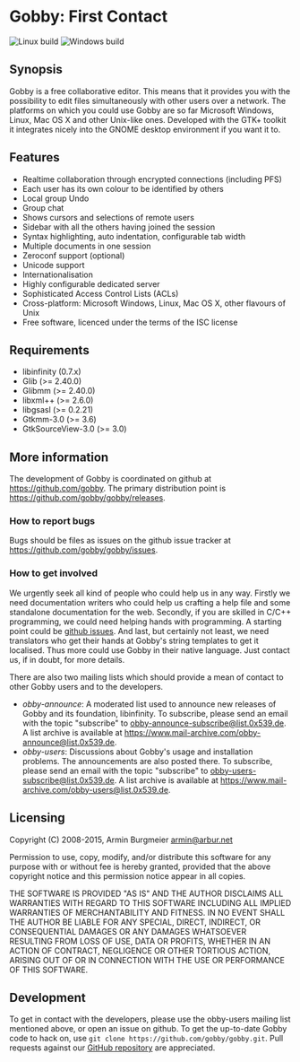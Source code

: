 # Gobby: First Contact

![Linux build](https://github.com/gobby/gobby/workflows/Linux%20build/badge.svg)
![Windows build](https://github.com/gobby/gobby/workflows/Windows%20build/badge.svg)

## Synopsis

Gobby is a free collaborative editor. This means that it
provides you with the possibility to edit files simultaneously
with other users over a network. The platforms on which you could use
Gobby are so far Microsoft Windows, Linux, Mac OS X and other
Unix-like ones. Developed with the GTK+ toolkit it integrates
nicely into the GNOME desktop environment if you want it to.

## Features

- Realtime collaboration through encrypted connections (including PFS)
- Each user has its own colour to be identified by others
- Local group Undo
- Group chat
- Shows cursors and selections of remote users
- Sidebar with all the others having joined the session
- Syntax highlighting, auto indentation, configurable tab
  width
- Multiple documents in one session
- Zeroconf support (optional)
- Unicode support
- Internationalisation
- Highly configurable dedicated server
- Sophisticated Access Control Lists (ACLs)
- Cross-platform: Microsoft Windows, Linux, Mac OS X, other
  flavours of Unix
- Free software, licenced under the terms of the ISC license

## Requirements

- libinfinity (0.7.x)
- Glib (>= 2.40.0)
- Glibmm (>= 2.40.0)
- libxml++ (>= 2.6.0)
- libgsasl (>= 0.2.21)
- Gtkmm-3.0 (>= 3.6)
- GtkSourceView-3.0 (>= 3.0)

## More information

The development of Gobby is coordinated on github at <https://github.com/gobby>.
The primary distribution point is <https://github.com/gobby/gobby/releases>.

### How to report bugs

Bugs should be files as issues on the github issue tracker at
<https://github.com/gobby/gobby/issues>. 

### How to get involved

We urgently seek all kind of people who could help us in any
way. Firstly we need documentation writers who could help us
crafting a help file and some standalone documentation for the
web. Secondly, if you are skilled in C/C++ programming, we could
need helping hands with programming. A starting point could be
[github issues](https://github.com/gobby/gobby.git).
And last, but certainly not least, we need translators
who get their hands at Gobby's string templates to get it
localised. Thus more could use Gobby in their native language.
Just contact us, if in doubt, for more details.

There are also two mailing lists which should provide a mean
of contact to other Gobby users and to the developers.

- *obby-announce*: A moderated list used to announce new
  releases of Gobby and its foundation, libinfinity. To subscribe,
  please send an email with the topic "subscribe" to
  <obby-announce-subscribe@list.0x539.de>. A list archive is
  available at <https://www.mail-archive.com/obby-announce@list.0x539.de>.
- *obby-users*: Discussions about Gobby's usage and
  installation problems. The announcements are also posted
  there. To subscribe, please send an email with the topic
  "subscribe" to <obby-users-subscribe@list.0x539.de>. A list
  archive is available at <https://www.mail-archive.com/obby-users@list.0x539.de>.

## Licensing

Copyright (C) 2008-2015, Armin Burgmeier <armin@arbur.net>

Permission to use, copy, modify, and/or distribute this software for any
purpose with or without fee is hereby granted, provided that the above
copyright notice and this permission notice appear in all copies.

THE SOFTWARE IS PROVIDED "AS IS" AND THE AUTHOR DISCLAIMS ALL WARRANTIES
WITH REGARD TO THIS SOFTWARE INCLUDING ALL IMPLIED WARRANTIES OF
MERCHANTABILITY AND FITNESS. IN NO EVENT SHALL THE AUTHOR BE LIABLE FOR
ANY SPECIAL, DIRECT, INDIRECT, OR CONSEQUENTIAL DAMAGES OR ANY DAMAGES
WHATSOEVER RESULTING FROM LOSS OF USE, DATA OR PROFITS, WHETHER IN AN
ACTION OF CONTRACT, NEGLIGENCE OR OTHER TORTIOUS ACTION, ARISING OUT OF
OR IN CONNECTION WITH THE USE OR PERFORMANCE OF THIS SOFTWARE.

## Development

To get in contact with the developers, please use the obby-users mailing
list mentioned above, or open an issue on github. To get the up-to-date
Gobby code to hack on, use `git clone https://github.com/gobby/gobby.git`.
Pull requests against our [GitHub repository](https://github.com/gobby/gobby)
are appreciated.
